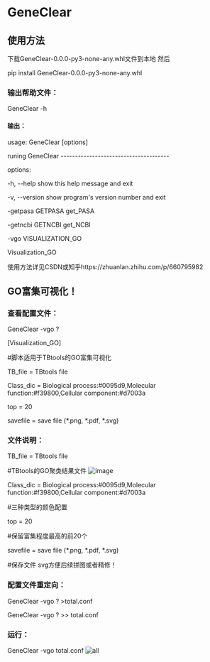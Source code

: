 # GeneClear

## 使用方法 

下载GeneClear-0.0.0-py3-none-any.whl文件到本地
然后 

pip install GeneClear-0.0.0-py3-none-any.whl

### 输出帮助文件：

GeneClear -h

 #### 输出：

usage: GeneClear [options] 

runing GeneClear 
    -------------------------------------- 

options: 

  -h, --help            show this help message and exit 
  
  -v, --version         show program's version number and exit 
  
  -getpasa GETPASA      get_PASA 
  
  -getncbi GETNCBI      get_NCBI 
  
  -vgo VISUALIZATION_GO 
  
Visualization_GO 
                        

使用方法详见CSDN或知乎https://zhuanlan.zhihu.com/p/660795982

## GO富集可视化！

### 查看配置文件：
GeneClear -vgo ?

[Visualization_GO] 

#脚本适用于TBtools的GO富集可视化 

TB_file = TBtools file 

Class_dic = Biological process:#0095d9,Molecular function:#f39800,Cellular component:#d7003a 

top = 20 

savefile = save file (*.png, *.pdf, *.svg) 

### 文件说明：

TB_file = TBtools file

#TBtools的GO聚类结果文件
![image](https://github.com/lkiko/GeneClear/assets/57740432/9496f815-8688-4b7c-bed6-b44694b14b98)

Class_dic = Biological process:#0095d9,Molecular function:#f39800,Cellular component:#d7003a

#三种类型的颜色配置

top = 20

#保留富集程度最高的前20个

savefile = save file (*.png, *.pdf, *.svg)

#保存文件 svg方便后续拼图或者精修！

### 配置文件重定向：
GeneClear -vgo ? >total.conf

GeneClear -vgo ? >> total.conf

### 运行：
GeneClear -vgo total.conf
![all](https://github.com/lkiko/GeneClear/assets/57740432/2ff063f4-8f70-4132-9fcb-112c5547a3d2)



